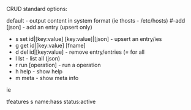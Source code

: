 CRUD standard options:

default - output content in system format (ie thosts - /etc/hosts)
#-add [json] - add an entry (upsert only)


- s set id|[key:value] [key:value]|[json] - upsert an entry/ies
- g get id|[key:value] [fname]
- d del id|[key:value] - remove entry/entries (*=* for all
- l lst - list all (json)
- r run [operation] - run a operation
- h help - show help
- m meta - show meta info


ie

tfeatures s name:hass status:active